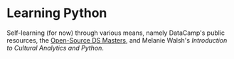 # Learning Python
Self-learning (for now) through various means, namely DataCamp's public resources, the [Open-Source DS Masters](http://datasciencemasters.org/), and Melanie Walsh's *Introduction to Cultural Analytics and Python*.
